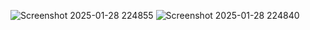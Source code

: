 ![Screenshot 2025-01-28 224855](https://github.com/user-attachments/assets/b19fe88d-30f8-4560-9173-47c759b08005)
![Screenshot 2025-01-28 224840](https://github.com/user-attachments/assets/ce98e78e-610b-4eda-92b6-869a02dbb69c)
